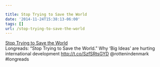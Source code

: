```yaml
---

title: Stop Trying to Save the World
date: '2014-11-24T15:38:13-06:00'
tags: []
url: /stop-trying-to-save-the-world
---
```

<a href="http://www.newrepublic.com/article/120178/problem-international-development-and-plan-fix-it">Stop Trying to Save the World</a><br/>Longreads: &ldquo;Stop Trying to Save the World.&rdquo; Why &lsquo;Big Ideas&rsquo; are hurting international development <a href="http://t.co/SzfSRtsGYD" target="_blank">http://t.co/SzfSRtsGYD</a> @rottenindenmark #longreads
